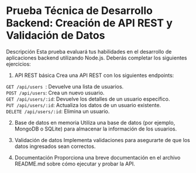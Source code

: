 # Prueba Técnica de Desarrollo Backend: Creación de API REST y Validación de Datos

Descripción
Esta prueba evaluará tus habilidades en el desarrollo de aplicaciones backend utilizando Node.js. Deberás completar los siguientes ejercicios:

1. API REST básica
Crea una API REST con los siguientes endpoints:

```GET /api/users ```: Devuelve una lista de usuarios.  
```POST /api/users```: Crea un nuevo usuario.  
```GET /api/users/:id```: Devuelve los detalles de un usuario específico.  
```PUT /api/users/:id```: Actualiza los datos de un usuario existente.  
```DELETE /api/users/:id```: Elimina un usuario.  

2. Base de datos en memoria
Utiliza una base de datos (por ejemplo, MongoDB o SQLite) para almacenar la información de los usuarios.

3. Validación de datos
Implementa validaciones para asegurarte de que los datos ingresados sean correctos.

4. Documentación
Proporciona una breve documentación en el archivo README.md sobre cómo ejecutar y probar la API.
